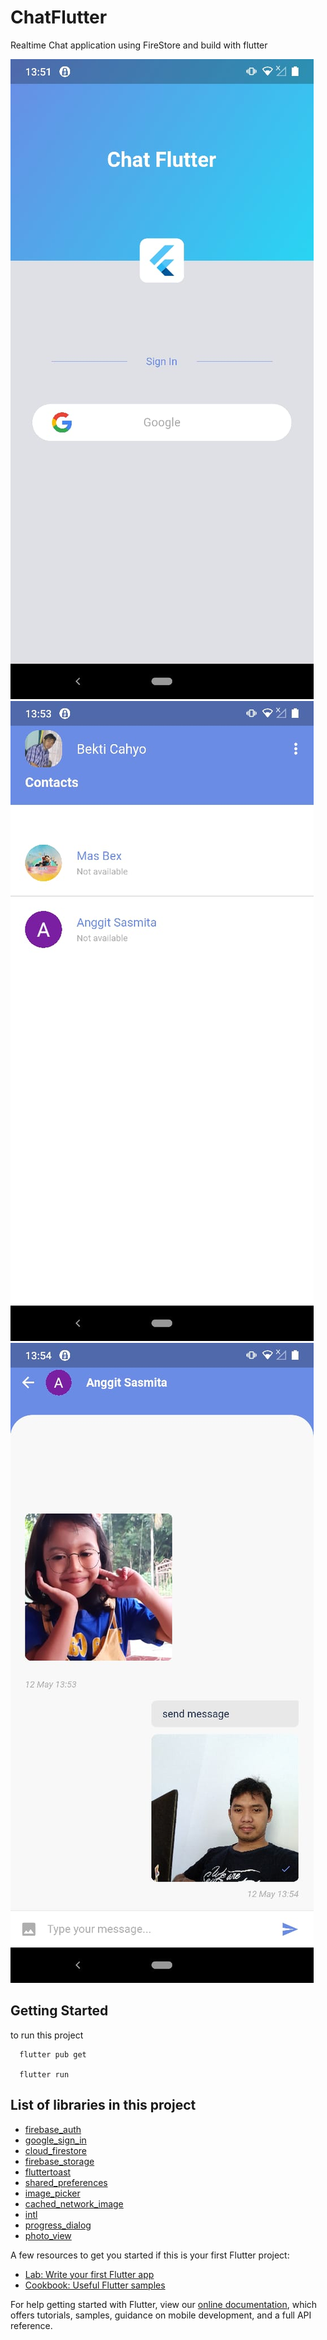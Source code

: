 # ChatFlutter

Realtime Chat application using FireStore and build with flutter

![Screenshot](screenshot/01.jpeg)  ![Screenshot](screenshot/02.jpeg)  ![Screenshot](screenshot/03.jpeg)

## Getting Started

to run this project

```
  flutter pub get

  flutter run

```


## List of libraries in this project
* [firebase_auth](https://pub.dev/packages/firebase_auth)
* [google_sign_in](https://pub.dev/packages/google_sign_in)
* [cloud_firestore](https://pub.dev/packages/cloud_firestore)
* [firebase_storage](https://pub.dev/packages/firebase_storage)
* [fluttertoast](https://pub.dev/packages/fluttertoast)
* [shared_preferences](https://pub.dev/packages/shared_preferences)
* [image_picker](https://pub.dev/packages/image_picker)
* [cached_network_image](https://pub.dev/packages/cached_network_image)
* [intl](https://pub.dev/packages/intl)
* [progress_dialog](https://pub.dev/packages/progress_dialog)
* [photo_view](https://pub.dev/packages/photo_view)

A few resources to get you started if this is your first Flutter project:

- [Lab: Write your first Flutter app](https://flutter.dev/docs/get-started/codelab)
- [Cookbook: Useful Flutter samples](https://flutter.dev/docs/cookbook)

For help getting started with Flutter, view our
[online documentation](https://flutter.dev/docs), which offers tutorials,
samples, guidance on mobile development, and a full API reference.
